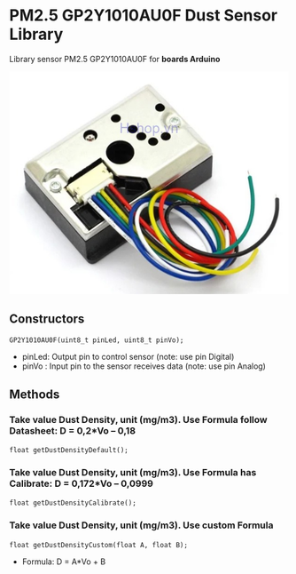 # PM2.5 GP2Y1010AU0F Dust Sensor Library
Library sensor PM2.5 GP2Y1010AU0F for **boards Arduino**
<p align="center"><img src="/assets/GP2Y1010AU0F.jpg"/></p>

## Constructors
```
GP2Y1010AU0F(uint8_t pinLed, uint8_t pinVo);
```
+ pinLed: Output pin to control sensor (note: use pin Digital)
+ pinVo : Input pin to the sensor receives data (note: use pin Analog)

## Methods

### Take value Dust Density, unit (mg/m3). Use Formula follow Datasheet: D = 0,2*Vo – 0,18
```
float getDustDensityDefault();
```

### Take value Dust Density, unit (mg/m3). Use Formula has Calibrate: D = 0,172*Vo – 0,0999
```
float getDustDensityCalibrate();
```

### Take value Dust Density, unit (mg/m3). Use custom Formula
```
float getDustDensityCustom(float A, float B);
```
+ Formula: D = A*Vo + B
